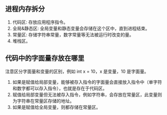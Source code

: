 ## 进程内存拆分

1. 代码区: 存放应用程序指令。
2. 全局&静态区: 全局变量和静态变量会存储在这个区中，直到进程结束。
3. 常量区: 存储字符串常量，数字常量等无法被运行时改变的量。
4. 堆栈区。

## 代码中的字面量存放在哪里

注意区分字面量和变量的区别，例如 int x = 10，x 是变量，10 是字面量。

1. 如果是赋值给局部变量，能够被存入指令的字面量会直接放入指令中（单字符和数字都可以存入指令），也就是存在于代码区。
2. 赋值给局部变量但无法被存入指令，例如字符串，会存放在常量区，此变量则为字符串在常量区存储的地址。
3. 如果是赋值给全局变量，则都存储在常量区。
